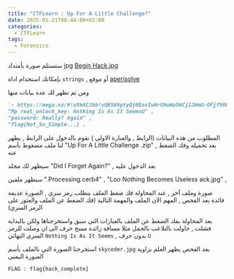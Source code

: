 ```yaml
---
title: "CTFLearn : Up For A Little Challenge?"
date: 2025-01-21T06:44:00+03:00
categories:
  - CTFLearn
tags:
  - Forensics
---
```


ستستلم صورة بأمتداد jpg [Begin Hack.jpg][Begin-Hack]


بإمكانك استخدام اداة `strings` , أو موقع [aperisolve][aperi-solve]


ومن ثم تظهر لك عدة بيانات منها 
```ruby
`- https://mega.nz/#!z8hACJbb!vQB569ptyQjNEoxIwHrUhwWu5WCj1JWmU-OFjf90Prg -N17hGnFBfJliykJxXu8 -" ,
"Mp real_unlock_key: Nothing Is As It SeemsU" ,
"password: Really? Again" ,
"flag{Not_So_Simple...} .
```


المطلوب من هذه البيانات (الرابط , والعبارة الاولى ) نقوم بالدخول على الرابط , يظهر لنا ملف مضغوط بأسم "Up For A Little Challenge
.zip" , بعد تحميله وفك الضغط عنه 

سيظهر لك مجلد "Did I Forget Again?" , بعد الدخول عليه 

سيظهر ملفين ".Processing.cerb4" , "Loo Nothing Becomes Useless ack.jpg" , 

صورة وملف آخر , عند المحاولة فك ضغط الملف يتطلب رمز سري , الصورة عديمة فائدة بعد الفحص , المهم الان الملف والمهمة التالية (فك الضغط عن الملف والعثور على الرمز السري)

بعد المحاولة بفك الضغط عن الملف بالعبارات التي سبق واستخرجناها ولكن بالبداية فشلت , حاولت بالتلاعب بالجمل مثلا مسافة زائدة مسح حرف الى ان وصلت للرمز السري النهائي `Nothing Is As It Seems` , بدون حرف `U` 

استخرجنا الصورة التي بالملف بأسم `skycoder.jpg` بعد الفحص يظهر العلم بزاوية الصورة اليمنى 

`FLAG : flag{hack_complete}`


[Begin-Hack]: https://mega.nz/file/LoABFK5K#0sEKbsU3sBUG8zWxpBfD1bQx_JY_MuYEWQvLrFIqWZ0
[aperi-solve]: https://www.aperisolve.com